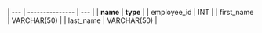 | --- | --------------- | --- |
| **name** | **type** |
| employee_id | INT |
| first_name | VARCHAR(50) |
| last_name | VARCHAR(50) |
